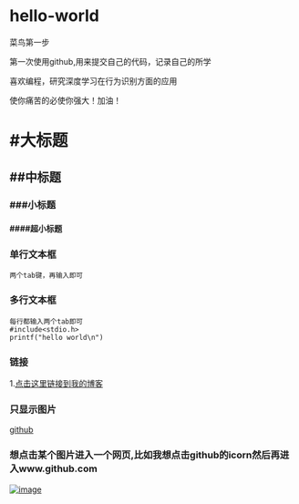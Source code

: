 # hello-world

菜鸟第一步

第一次使用github,用来提交自己的代码，记录自己的所学

喜欢编程，研究深度学习在行为识别方面的应用

使你痛苦的必使你强大！加油！


# #大标题
## ##中标题
### ###小标题
#### ####超小标题

### 单行文本框
    两个tab键，再输入即可
### 多行文本框
    每行都输入两个tab即可
    #include<stdio.h>
    printf("hello world\n")
    
### 链接
1.[点击这里链接到我的博客](https://blog.csdn.net/u014421797)

### 只显示图片
[github](http://github.com/unicorn.png "github")

### 想点击某个图片进入一个网页,比如我想点击github的icorn然后再进入www.github.com

[![image]](http://www.github.com/)

[image]: http://github.com/github.png"github"
